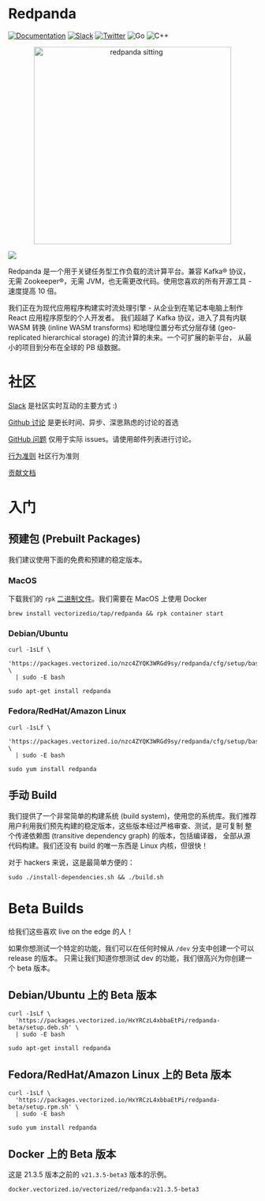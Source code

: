 # Redpanda
[![Documentation](https://img.shields.io/badge/documentation-black)](https://vectorized.io/documentation)
[![Slack](https://img.shields.io/badge/slack-purple)](https://vectorized.io/slack)
[![Twitter](https://img.shields.io/twitter/follow/vectorizedio.svg?style=social&label=Follow)](https://twitter.com/intent/follow?screen_name=vectorizedio)
![Go](https://github.com/vectorizedio/redpanda/workflows/Go/badge.svg)
![C++](https://github.com/vectorizedio/redpanda/workflows/build-test/badge.svg)

[<p align="center"><img src="docs/PANDA_sitting.jpg" alt="redpanda sitting" width="400"/></p>](https://vectorized.io/redpanda)
<img src="https://static.scarf.sh/a.png?x-pxid=3c187215-e862-4b67-8057-45aa9a779055" />

Redpanda 是一个用于关键任务型工作负载的流计算平台。兼容 Kafka® 协议，
无需 Zookeeper®，无需 JVM，也无需更改代码。使用您喜欢的所有开源工具 - 速度提高 10 倍。

我们正在为现代应用程序构建实时流处理引擎 - 从企业到在笔记本电脑上制作 React 应用程序原型的个人开发者。 
我们超越了 Kafka 协议，进入了具有内联 WASM 转换 (inline WASM transforms) 和地理位置分布式分层存储 (geo-replicated hierarchical storage) 的流计算的未来。一个可扩展的新平台，
从最小的项目到分布在全球的 PB 级数据。

# 社区

[Slack](https://vectorized.io/slack) 是社区实时互动的主要方式 :)

[Github 讨论](https://github.com/vectorizedio/redpanda/discussions) 是更长时间、异步、深思熟虑的讨论的首选

[GitHub 问题](https://github.com/vectorizedio/redpanda/issues) 仅用于实际 issues。请使用邮件列表进行讨论。

[行为准则](./CODE_OF_CONDUCT.md) 社区行为准则

[贡献文档](./CONTRIBUTING.md)  

# 入门

## 预建包 (Prebuilt Packages)

我们建议使用下面的免费和预建的稳定版本。

### MacOS

下载我们的 `rpk` [二进制文件](https://github.com/vectorizedio/redpanda/releases)。我们需要在 MacOS 上使用 Docker

```shell
brew install vectorizedio/tap/redpanda && rpk container start
```

### Debian/Ubuntu

```shell
curl -1sLf \
  'https://packages.vectorized.io/nzc4ZYQK3WRGd9sy/redpanda/cfg/setup/bash.deb.sh' \
  | sudo -E bash
  
sudo apt-get install redpanda
```

### Fedora/RedHat/Amazon Linux

```shell
curl -1sLf \
  'https://packages.vectorized.io/nzc4ZYQK3WRGd9sy/redpanda/cfg/setup/bash.rpm.sh' \
  | sudo -E bash
  
sudo yum install redpanda
```

## 手动 Build

我们提供了一个非常简单的构建系统 (build system)，使用您的系统库。我们推荐
用户利用我们预先构建的稳定版本，这些版本经过严格审查、测试，是可复制
整个传递依赖图 (transitive dependency graph) 的版本，包括编译器，
全部从源代码构建。我们还没有 build 的唯一东西是 Linux 内核，但很快！

对于 hackers 来说，这是最简单方便的：

```shell
sudo ./install-dependencies.sh && ./build.sh
```

# Beta Builds

给我们这些喜欢 live on the edge 的人！

如果你想测试一个特定的功能，我们可以在任何时候从 `/dev` 分支中创建一个可以 release 的版本。
只需让我们知道你想测试 dev 的功能，我们很高兴为你创建一个 beta 版本。


## Debian/Ubuntu 上的 Beta 版本

```shell
curl -1sLf \
  'https://packages.vectorized.io/HxYRCzL4xbbaEtPi/redpanda-beta/setup.deb.sh' \
  | sudo -E bash
  
sudo apt-get install redpanda
```

## Fedora/RedHat/Amazon Linux 上的 Beta 版本

```shell
curl -1sLf \
  'https://packages.vectorized.io/HxYRCzL4xbbaEtPi/redpanda-beta/setup.rpm.sh' \
  | sudo -E bash
  
sudo yum install redpanda
```

## Docker 上的 Beta 版本

这是 21.3.5 版本之前的 `v21.3.5-beta3` 版本的示例。

```shell
docker.vectorized.io/vectorized/redpanda:v21.3.5-beta3
```
